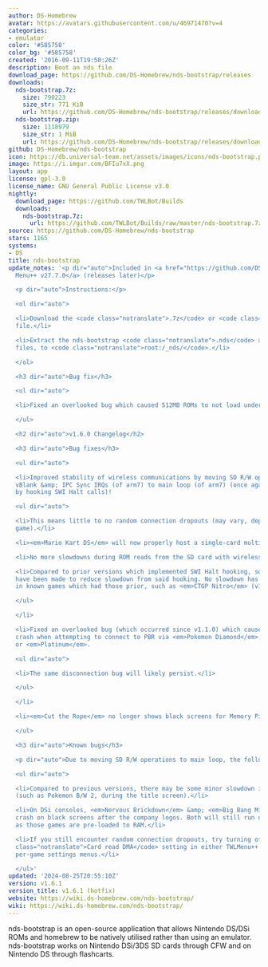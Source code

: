 ```yaml
---
author: DS-Homebrew
avatar: https://avatars.githubusercontent.com/u/46971470?v=4
categories:
- emulator
color: '#585758'
color_bg: '#585758'
created: '2016-09-11T19:50:26Z'
description: Boot an nds file
download_page: https://github.com/DS-Homebrew/nds-bootstrap/releases
downloads:
  nds-bootstrap.7z:
    size: 790223
    size_str: 771 KiB
    url: https://github.com/DS-Homebrew/nds-bootstrap/releases/download/v1.6.1/nds-bootstrap.7z
  nds-bootstrap.zip:
    size: 1118979
    size_str: 1 MiB
    url: https://github.com/DS-Homebrew/nds-bootstrap/releases/download/v1.6.1/nds-bootstrap.zip
github: DS-Homebrew/nds-bootstrap
icon: https://db.universal-team.net/assets/images/icons/nds-bootstrap.png
image: https://i.imgur.com/BFIu7xX.png
layout: app
license: gpl-3.0
license_name: GNU General Public License v3.0
nightly:
  download_page: https://github.com/TWLBot/Builds
  downloads:
    nds-bootstrap.7z:
      url: https://github.com/TWLBot/Builds/raw/master/nds-bootstrap.7z
source: https://github.com/DS-Homebrew/nds-bootstrap
stars: 1165
systems:
- DS
title: nds-bootstrap
update_notes: '<p dir="auto">Included in <a href="https://github.com/DS-Homebrew/TWiLightMenu/releases/tag/v27.7.0"><strong>TW</strong>i<strong>L</strong>ight
  Menu++ v27.7.0</a> (releases later)</p>

  <p dir="auto">Instructions:</p>

  <ol dir="auto">

  <li>Download the <code class="notranslate">.7z</code> or <code class="notranslate">.zip</code>
  file.</li>

  <li>Extract the nds-bootstrap <code class="notranslate">.nds</code> and <code class="notranslate">.ver</code>
  files, to <code class="notranslate">root:/_nds/</code>.</li>

  </ol>

  <h3 dir="auto">Bug fix</h3>

  <ul dir="auto">

  <li>Fixed an overlooked bug which caused 512MB ROMs to not load under Memory Pit.</li>

  </ul>

  <h2 dir="auto">v1.6.0 Changelog</h2>

  <h3 dir="auto">Bug fixes</h3>

  <ul dir="auto">

  <li>Improved stability of wireless communications by moving SD R/W operations from
  vBlank &amp; IPC Sync IRQs (of arm7) to main loop (of arm7) (once again, achieved
  by hooking SWI Halt calls)!

  <ul dir="auto">

  <li>This means little to no random connection dropouts (may vary, depending on the
  game).</li>

  <li><em>Mario Kart DS</em> will now properly host a single-card multiplayer game.</li>

  <li>No more slowdowns during ROM reads from the SD card with wireless comms.!</li>

  <li>Compared to prior versions which implemented SWI Halt hooking, some optimizations
  have been made to reduce slowdown from said hooking. No slowdown has been found
  in known games which had those prior, such as <em>CTGP Nitro</em> (v1.0).</li>

  </ul>

  </li>

  <li>Fixed an overlooked bug (which occurred since v1.1.0) which caused a Data Abort
  crash when attempting to connect to PBR via <em>Pokemon Diamond</em>, <em>Pearl</em>,
  or <em>Platinum</em>.

  <ul dir="auto">

  <li>The same disconnection bug will likely persist.</li>

  </ul>

  </li>

  <li><em>Cut the Rope</em> no longer shows black screens for Memory Pit users!</li>

  </ul>

  <h3 dir="auto">Known bugs</h3>

  <p dir="auto">Due to moving SD R/W operations to main loop, the following will occur.</p>

  <ul dir="auto">

  <li>Compared to previous versions, there may be some minor slowdown in certain games
  (such as Pokemon B/W 2, during the title screen).</li>

  <li>On DSi consoles, <em>Nervous Brickdown</em> &amp; <em>Big Bang Mini</em> will
  crash on black screens after the company logos. Both will still run on 3DS consoles,
  as those games are pre-loaded to RAM.</li>

  <li>If you still encounter random connection dropouts, try turning off the <code
  class="notranslate">Card read DMA</code> setting in either TWLMenu++ or the forwarder
  per-game settings menus.</li>

  </ul>'
updated: '2024-08-25T20:55:10Z'
version: v1.6.1
version_title: v1.6.1 (hotfix)
website: https://wiki.ds-homebrew.com/nds-bootstrap/
wiki: https://wiki.ds-homebrew.com/nds-bootstrap/
---
```

nds-bootstrap is an open-source application that allows Nintendo DS/DSi ROMs and homebrew to be natively utilised rather than using an emulator. nds-bootstrap works on Nintendo DSi/3DS SD cards through CFW and on Nintendo DS through flashcarts.